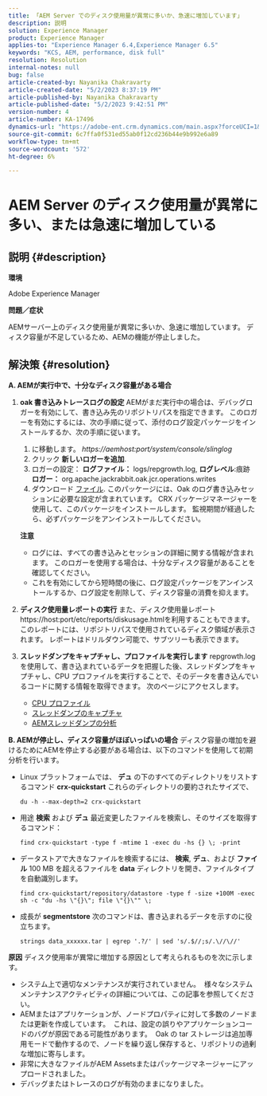```yaml
---
title: 「AEM Server でのディスク使用量が異常に多いか、急速に増加しています」
description: 説明
solution: Experience Manager
product: Experience Manager
applies-to: "Experience Manager 6.4,Experience Manager 6.5"
keywords: "KCS, AEM, performance, disk full"
resolution: Resolution
internal-notes: null
bug: false
article-created-by: Nayanika Chakravarty
article-created-date: "5/2/2023 8:37:19 PM"
article-published-by: Nayanika Chakravarty
article-published-date: "5/2/2023 9:42:51 PM"
version-number: 4
article-number: KA-17496
dynamics-url: "https://adobe-ent.crm.dynamics.com/main.aspx?forceUCI=1&pagetype=entityrecord&etn=knowledgearticle&id=104d8e1f-29e9-ed11-a7c6-6045bd006268"
source-git-commit: 6c7ffa0f531ed55ab0f12cd236b44e9b992e6a89
workflow-type: tm+mt
source-wordcount: '572'
ht-degree: 6%

---
```


# AEM Server のディスク使用量が異常に多い、または急速に増加している

## 説明 {#description}


<b>環境</b>

Adobe Experience Manager

<b>問題／症状</b>

AEMサーバー上のディスク使用量が異常に多いか、急速に増加しています。 ディスク容量が不足しているため、AEMの機能が停止しました。




## 解決策 {#resolution}

<b>A. AEMが実行中で、十分なディスク容量がある場合</b>
1. <b>oak 書き込みトレースログの設定</b>    AEMがまだ実行中の場合は、デバッグロガーを有効にして、書き込み先のリポジトリパスを指定できます。 このロガーを有効にするには、次の手順に従って、添付のログ設定パッケージをインストールするか、次の手順に従います。

   1. に移動します。 *https://aemhost:port/system/console/slinglog*
   2. クリック <b>新しいロガーを追加</b>.
   3. ロガーの設定： <b>ログファイル：</b> logs/repgrowth.log, <b>ログレベル</b>:痕跡 <b>ロガー：</b> org.apache.jackrabbit.oak.jcr.operations.writes
   4. ダウンロード [ファイル](https://helpx.adobe.com/content/dam/help/en/experience-manager/kb/analyze-unusual-repository-growth/jcr:content/main-pars/download/log_repository_growth-1.zip).        このパッケージには、Oak のログ書き込みセッションに必要な設定が含まれています。 CRX パッケージマネージャーを使用して、このパッケージをインストールします。 監視期間が経過したら、必ずパッケージをアンインストールしてください。

   <b>注意</b>

   - ログには、すべての書き込みとセッションの詳細に関する情報が含まれます。 このロガーを使用する場合は、十分なディスク容量があることを確認してください。
   - これを有効にしてから短時間の後に、ログ設定パッケージをアンインストールするか、ログ設定を削除して、ディスク容量の消費を抑えます。
2. <b>ディスク使用量レポートの実行</b>    また、ディスク使用量レポートhttps://host:port/etc/reports/diskusage.htmlを利用することもできます。 このレポートには、リポジトリパスで使用されているディスク領域が表示されます。 レポートはドリルダウン可能で、サブツリーも表示できます。
3. <b>スレッドダンプをキャプチャし、プロファイルを実行します</b>    repgrowth.log を使用して、書き込まれているデータを把握した後、スレッドダンプをキャプチャし、CPU プロファイルを実行することで、そのデータを書き込んでいるコードに関する情報を取得できます。 次のページにアクセスします。

   - [CPU プロファイル](https://experienceleague.adobe.com/docs/experience-cloud-kcs/kbarticles/KA-17499.html?lang=ja)
   - [スレッドダンプのキャプチャ](https://experienceleague.adobe.com/docs/experience-cloud-kcs/kbarticles/KA-17452.html?lang=ja)
   - [AEMスレッドダンプの分析](https://experienceleague.adobe.com/docs/experience-cloud-kcs/kbarticles/KA-16458.html?lang=ja)

<b>B. AEMが停止し、ディスク容量がほぼいっぱいの場合</b>
ディスク容量の増加を避けるためにAEMを停止する必要がある場合は、以下のコマンドを使用して初期分析を行います。

- Linux プラットフォームでは、 <b>デュ</b> の下のすべてのディレクトリをリストするコマンド <b>crx-quickstart</b> これらのディレクトリの要約されたサイズで、<br>

   ```
   du -h --max-depth=2 crx-quickstart
   ```

- 用途 <b>検索</b> および <b>デュ</b> 最近変更したファイルを検索し、そのサイズを取得するコマンド：

   ```
   find crx-quickstart -type f -mtime 1 -exec du -hs {} \; -print
   ```

- データストアで大きなファイルを検索するには、 <b>検索</b>, <b>デュ</b>、および <b>ファイル</b> 100 MB を超えるファイルを <b>data</b> ディレクトリを開き、ファイルタイプを自動識別します。

   ```
   find crx-quickstart/repository/datastore -type f -size +100M -exec sh -c "du -hs \"{}\"; file \"{}\"" \;
   ```

- 成長が <b>segmentstore</b> 次のコマンドは、書き込まれるデータを示すのに役立ちます。

   ```
   strings data_xxxxxx.tar | egrep '.?/' | sed 's/.$//;s/.\//\//'
   ```

<b>原因</b>
ディスク使用率が異常に増加する原因として考えられるものを次に示します。

- システム上で適切なメンテナンスが実行されていません。  様々なシステムメンテナンスアクティビティの詳細については、この記事を参照してください。
- AEMまたはアプリケーションが、ノードプロパティに対して多数のノードまたは更新を作成しています。  これは、設定の誤りやアプリケーションコードのバグが原因である可能性があります。  Oak の tar ストレージは追加専用モードで動作するので、ノードを繰り返し保存すると、リポジトリの過剰な増加に寄与します。
- 非常に大きなファイルがAEM Assetsまたはパッケージマネージャーにアップロードされました。
- デバッグまたはトレースのログが有効のままになりました。

